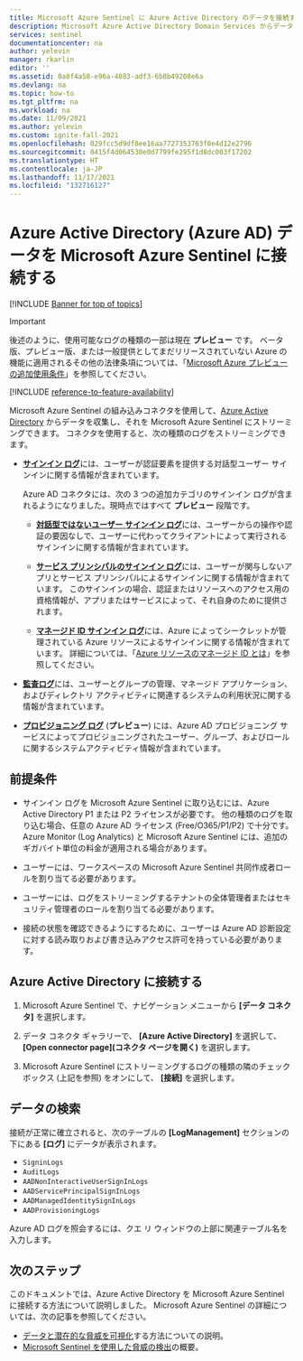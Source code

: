 ```yaml
---
title: Microsoft Azure Sentinel に Azure Active Directory のデータを接続する | Microsoft Docs
description: Microsoft Azure Active Directory Domain Services からデータを収集し、Azure AD のサインイン ログ、監査ログ、プロビジョニング ログを Microsoft Azure Sentinel にストリーミングする方法について説明します。
services: sentinel
documentationcenter: na
author: yelevin
manager: rkarlin
editor: ''
ms.assetid: 0a8f4a58-e96a-4883-adf3-6b8b49208e6a
ms.devlang: na
ms.topic: how-to
ms.tgt_pltfrm: na
ms.workload: na
ms.date: 11/09/2021
ms.author: yelevin
ms.custom: ignite-fall-2021
ms.openlocfilehash: 029fcc5d9df8ee16aa7727353763f0e4d12e2796
ms.sourcegitcommit: 0415f4d064530e0d7799fe295f1d8dc003f17202
ms.translationtype: HT
ms.contentlocale: ja-JP
ms.lasthandoff: 11/17/2021
ms.locfileid: "132716127"
---
```

# <a name="connect-azure-active-directory-azure-ad-data-to-microsoft-sentinel"></a>Azure Active Directory (Azure AD) データを Microsoft Azure Sentinel に接続する

[!INCLUDE [Banner for top of topics](./includes/banner.md)]

> [!IMPORTANT]
> 後述のように、使用可能なログの種類の一部は現在 **プレビュー** です。 ベータ版、プレビュー版、または一般提供としてまだリリースされていない Azure の機能に適用されるその他の法律条項については、「[Microsoft Azure プレビューの追加使用条件](https://azure.microsoft.com/support/legal/preview-supplemental-terms/)」を参照してください。

[!INCLUDE [reference-to-feature-availability](includes/reference-to-feature-availability.md)]

Microsoft Azure Sentinel の組み込みコネクタを使用して、[Azure Active Directory](../active-directory/fundamentals/active-directory-whatis.md) からデータを収集し、それを Microsoft Azure Sentinel にストリーミングできます。 コネクタを使用すると、次の種類のログをストリーミングできます。

- [**サインイン ログ**](../active-directory/reports-monitoring/concept-all-sign-ins.md)には、ユーザーが認証要素を提供する対話型ユーザー サインインに関する情報が含まれています。

    Azure AD コネクタには、次の 3 つの追加カテゴリのサインイン ログが含まれるようになりました。現時点ではすべて **プレビュー** 段階です。
    
    - [**対話型ではないユーザー サインイン ログ**](../active-directory/reports-monitoring/concept-all-sign-ins.md#non-interactive-user-sign-ins)には、ユーザーからの操作や認証の要因なしで、ユーザーに代わってクライアントによって実行されるサインインに関する情報が含まれています。
    
    - [**サービス プリンシパルのサインイン ログ**](../active-directory/reports-monitoring/concept-all-sign-ins.md#service-principal-sign-ins)には、ユーザーが関与しないアプリとサービス プリンシパルによるサインインに関する情報が含まれています。 このサインインの場合、認証またはリソースへのアクセス用の資格情報が、アプリまたはサービスによって、それ自身のために提供されます。
    
    - [**マネージド ID サインイン ログ**](../active-directory/reports-monitoring/concept-all-sign-ins.md#managed-identity-for-azure-resources-sign-ins)には、Azure によってシークレットが管理されている Azure リソースによるサインインに関する情報が含まれています。 詳細については、「[Azure リソースのマネージド ID とは](../active-directory/managed-identities-azure-resources/overview.md)」を参照してください。

- [**監査ログ**](../active-directory/reports-monitoring/concept-audit-logs.md)には、ユーザーとグループの管理、マネージド アプリケーション、およびディレクトリ アクティビティに関連するシステムの利用状況に関する情報が含まれています。

- [**プロビジョニング ログ**](../active-directory/reports-monitoring/concept-provisioning-logs.md) (**プレビュー**) には、Azure AD プロビジョニング サービスによってプロビジョニングされたユーザー、グループ、およびロールに関するシステムアクティビティ情報が含まれています。 


## <a name="prerequisites"></a>前提条件

- サインイン ログを Microsoft Azure Sentinel に取り込むには、Azure Active Directory P1 または P2 ライセンスが必要です。 他の種類のログを取り込む場合、任意の Azure AD ライセンス (Free/O365/P1/P2) で十分です。 Azure Monitor (Log Analytics) と Microsoft Azure Sentinel には、追加のギガバイト単位の料金が適用される場合があります。

- ユーザーには、ワークスペースの Microsoft Azure Sentinel 共同作成者ロールを割り当てる必要があります。

- ユーザーには、ログをストリーミングするテナントの全体管理者またはセキュリティ管理者のロールを割り当てる必要があります。

- 接続の状態を確認できるようにするために、ユーザーは Azure AD 診断設定に対する読み取りおよび書き込みアクセス許可を持っている必要があります。 

## <a name="connect-to-azure-active-directory"></a>Azure Active Directory に接続する

1. Microsoft Azure Sentinel で、ナビゲーション メニューから **[データ コネクタ]** を選択します。

1. データ コネクタ ギャラリーで、 **[Azure Active Directory]** を選択して、 **[Open connector page]\(コネクタ ページを開く\)** を選択します。

1. Microsoft Azure Sentinel にストリーミングするログの種類の隣のチェック ボックス (上記を参照) をオンにして、 **[接続]** を選択します。

## <a name="find-your-data"></a>データの検索

接続が正常に確立されると、次のテーブルの **[LogManagement]** セクションの下にある **[ログ]** にデータが表示されます。

- `SigninLogs`
- `AuditLogs`
- `AADNonInteractiveUserSignInLogs`
- `AADServicePrincipalSignInLogs`
- `AADManagedIdentitySignInLogs`
- `AADProvisioningLogs`

Azure AD ログを照会するには、クエ リ ウィンドウの上部に関連テーブル名を入力します。

## <a name="next-steps"></a>次のステップ
このドキュメントでは、Azure Active Directory を Microsoft Azure Sentinel に接続する方法について説明しました。 Microsoft Azure Sentinel の詳細については、次の記事を参照してください。
- [データと潜在的な脅威を可視化](get-visibility.md)する方法についての説明。
- [Microsoft Sentinel を使用した脅威の検出](detect-threats-built-in.md)の概要。
